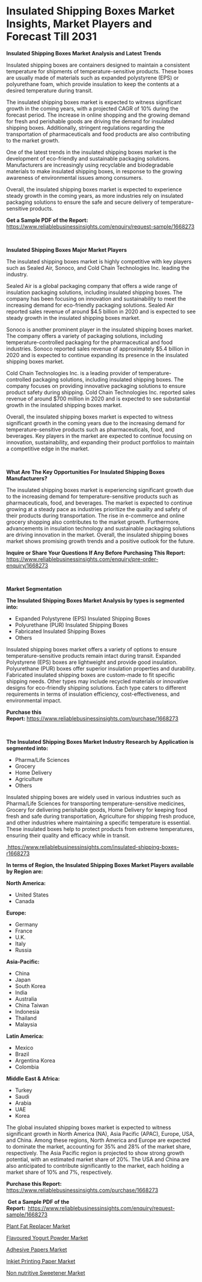 <p><h1>Insulated Shipping Boxes Market Insights, Market Players and Forecast Till 2031</h1></p><p><strong>Insulated Shipping Boxes Market Analysis and Latest Trends</strong></p>
<p><p>Insulated shipping boxes are containers designed to maintain a consistent temperature for shipments of temperature-sensitive products. These boxes are usually made of materials such as expanded polystyrene (EPS) or polyurethane foam, which provide insulation to keep the contents at a desired temperature during transit.</p><p>The insulated shipping boxes market is expected to witness significant growth in the coming years, with a projected CAGR of 10% during the forecast period. The increase in online shopping and the growing demand for fresh and perishable goods are driving the demand for insulated shipping boxes. Additionally, stringent regulations regarding the transportation of pharmaceuticals and food products are also contributing to the market growth.</p><p>One of the latest trends in the insulated shipping boxes market is the development of eco-friendly and sustainable packaging solutions. Manufacturers are increasingly using recyclable and biodegradable materials to make insulated shipping boxes, in response to the growing awareness of environmental issues among consumers.</p><p>Overall, the insulated shipping boxes market is expected to experience steady growth in the coming years, as more industries rely on insulated packaging solutions to ensure the safe and secure delivery of temperature-sensitive products.</p></p>
<p><strong>Get a Sample PDF of the Report:&nbsp;</strong> <a href="https://www.reliablebusinessinsights.com/enquiry/request-sample/1668273">https://www.reliablebusinessinsights.com/enquiry/request-sample/1668273</a></p>
<p>&nbsp;</p>
<p><strong>Insulated Shipping Boxes Major Market Players</strong></p>
<p><p>The insulated shipping boxes market is highly competitive with key players such as Sealed Air, Sonoco, and Cold Chain Technologies Inc. leading the industry. </p><p>Sealed Air is a global packaging company that offers a wide range of insulation packaging solutions, including insulated shipping boxes. The company has been focusing on innovation and sustainability to meet the increasing demand for eco-friendly packaging solutions. Sealed Air reported sales revenue of around $4.5 billion in 2020 and is expected to see steady growth in the insulated shipping boxes market.</p><p>Sonoco is another prominent player in the insulated shipping boxes market. The company offers a variety of packaging solutions, including temperature-controlled packaging for the pharmaceutical and food industries. Sonoco reported sales revenue of approximately $5.4 billion in 2020 and is expected to continue expanding its presence in the insulated shipping boxes market.</p><p>Cold Chain Technologies Inc. is a leading provider of temperature-controlled packaging solutions, including insulated shipping boxes. The company focuses on providing innovative packaging solutions to ensure product safety during shipping. Cold Chain Technologies Inc. reported sales revenue of around $700 million in 2020 and is expected to see substantial growth in the insulated shipping boxes market.</p><p>Overall, the insulated shipping boxes market is expected to witness significant growth in the coming years due to the increasing demand for temperature-sensitive products such as pharmaceuticals, food, and beverages. Key players in the market are expected to continue focusing on innovation, sustainability, and expanding their product portfolios to maintain a competitive edge in the market.</p></p>
<p>&nbsp;</p>
<p><strong>What Are The Key Opportunities For Insulated Shipping Boxes Manufacturers?</strong></p>
<p><p>The insulated shipping boxes market is experiencing significant growth due to the increasing demand for temperature-sensitive products such as pharmaceuticals, food, and beverages. The market is expected to continue growing at a steady pace as industries prioritize the quality and safety of their products during transportation. The rise in e-commerce and online grocery shopping also contributes to the market growth. Furthermore, advancements in insulation technology and sustainable packaging solutions are driving innovation in the market. Overall, the insulated shipping boxes market shows promising growth trends and a positive outlook for the future.</p></p>
<p><strong>Inquire or Share Your Questions If Any Before Purchasing This Report:</strong> <a href="https://www.reliablebusinessinsights.com/enquiry/pre-order-enquiry/1668273">https://www.reliablebusinessinsights.com/enquiry/pre-order-enquiry/1668273</a></p>
<p>&nbsp;</p>
<p><strong>Market Segmentation</strong></p>
<p><strong>The Insulated Shipping Boxes Market Analysis by types is segmented into:</strong></p>
<p><ul><li>Expanded Polystyrene (EPS) Insulated Shipping Boxes</li><li>Polyurethane (PUR) Insulated Shipping Boxes</li><li>Fabricated Insulated Shipping Boxes</li><li>Others</li></ul></p>
<p><p>Insulated shipping boxes market offers a variety of options to ensure temperature-sensitive products remain intact during transit. Expanded Polystyrene (EPS) boxes are lightweight and provide good insulation. Polyurethane (PUR) boxes offer superior insulation properties and durability. Fabricated insulated shipping boxes are custom-made to fit specific shipping needs. Other types may include recycled materials or innovative designs for eco-friendly shipping solutions. Each type caters to different requirements in terms of insulation efficiency, cost-effectiveness, and environmental impact.</p></p>
<p><strong>Purchase this Report:&nbsp;</strong><a href="https://www.reliablebusinessinsights.com/purchase/1668273">https://www.reliablebusinessinsights.com/purchase/1668273</a></p>
<p>&nbsp;</p>
<p><strong>The Insulated Shipping Boxes Market Industry Research by Application is segmented into:</strong></p>
<p><ul><li>Pharma/Life Sciences</li><li>Grocery</li><li>Home Delivery</li><li>Agriculture</li><li>Others</li></ul></p>
<p><p>Insulated shipping boxes are widely used in various industries such as Pharma/Life Sciences for transporting temperature-sensitive medicines, Grocery for delivering perishable goods, Home Delivery for keeping food fresh and safe during transportation, Agriculture for shipping fresh produce, and other industries where maintaining a specific temperature is essential. These insulated boxes help to protect products from extreme temperatures, ensuring their quality and efficacy while in transit.</p></p>
<p><a href="https://www.reliablebusinessinsights.com/insulated-shipping-boxes-r1668273">&nbsp;https://www.reliablebusinessinsights.com/insulated-shipping-boxes-r1668273</a></p>
<p><strong>In terms of Region, the Insulated Shipping Boxes Market Players available by Region are:</strong></p>
<p>
    <p> <strong> North America: </strong>
        <ul>
            <li>United States</li>
            <li>Canada</li>
        </ul>
        </p> 
    <p> <strong> Europe: </strong>
        <ul>
            <li>Germany</li>
            <li>France</li>
            <li>U.K.</li>
            <li>Italy</li>
            <li>Russia</li>
        </ul>
        </p> 
    <p> <strong> Asia-Pacific: </strong>
        <ul>
            <li>China</li>
            <li>Japan</li>
            <li>South Korea</li>
            <li>India</li>
            <li>Australia</li>
            <li>China Taiwan</li>
            <li>Indonesia</li>
            <li>Thailand</li>
            <li>Malaysia</li>
        </ul>
        </p> 
    <p> <strong> Latin America: </strong>
        <ul>
            <li>Mexico</li>
            <li>Brazil</li>
            <li>Argentina Korea</li>
            <li>Colombia</li>
        </ul>
        </p> 
    <p> <strong> Middle East & Africa: </strong>
        <ul>
            <li>Turkey</li>
            <li>Saudi</li>
            <li>Arabia</li>
            <li>UAE</li>
            <li>Korea</li>
        </ul>
    </p>
    </p>
<p><p>The global insulated shipping boxes market is expected to witness significant growth in North America (NA), Asia Pacific (APAC), Europe, USA, and China. Among these regions, North America and Europe are expected to dominate the market, accounting for 35% and 28% of the market share, respectively. The Asia Pacific region is projected to show strong growth potential, with an estimated market share of 20%. The USA and China are also anticipated to contribute significantly to the market, each holding a market share of 10% and 7%, respectively.</p></p>
<p><strong>Purchase this Report: </strong><a href="https://www.reliablebusinessinsights.com/purchase/1668273">https://www.reliablebusinessinsights.com/purchase/1668273</a></p>
<p>&nbsp;<strong>Get a Sample PDF of the Report:&nbsp;&nbsp;</strong><a href="https://www.reliablebusinessinsights.com/enquiry/request-sample/1668273">https://www.reliablebusinessinsights.com/enquiry/request-sample/1668273</a></p>
<p><strong></strong></p>
<p><p><a href="https://medium.com/@nathan.skinner8798456/global-plant-fat-replacer-market-size-is-expected-to-experience-a-cagr-of-9-8-1ea2ab766119">Plant Fat Replacer Market</a></p><p><a href="https://medium.com/@carol.alsopr44536/flavoured-yogurt-powder-market-a-global-and-regional-analysis-2024-2031-a7554f656d72">Flavoured Yogurt Powder Market</a></p><p><a href="https://github.com/brendafegmorris532/Market-Research-Report-List-2/blob/main/adhesive-papers-market.md">Adhesive Papers Market</a></p><p><a href="https://github.com/LarryPearsongXXfvf/Market-Research-Report-List-1/blob/main/inkjet-printing-paper-market.md">Inkjet Printing Paper Market</a></p><p><a href="https://medium.com/@andrew.gibson967/non-nutritive-sweetener-market-size-share-trends-analysis-report-by-product-artificial-5a5117cc7217">Non nutritive Sweetener Market</a></p></p>